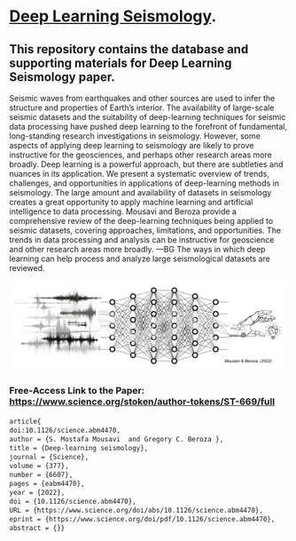# [Deep Learning Seismology](https://smousavi05.github.io/dl_seismology/). 
## This repository contains the database and supporting materials for Deep Learning Seismology paper.

Seismic waves from earthquakes and other sources are used to infer the structure and properties of Earth’s interior. The availability of large-scale seismic datasets and the suitability of deep-learning techniques for seismic data processing have pushed deep learning to the forefront of fundamental, long-standing research investigations in seismology. However, some aspects of applying deep learning to seismology are likely to prove instructive for the geosciences, and perhaps other research areas more broadly. Deep learning is a powerful approach, but there are subtleties and nuances in its application. We present a systematic overview of trends, challenges, and opportunities in applications of deep-learning methods in seismology. The large amount and availability of datasets in seismology creates a great opportunity to apply machine learning and artificial intelligence to data processing. Mousavi and Beroza provide a comprehensive review of the deep-learning techniques being applied to seismic datasets, covering approaches, limitations, and opportunities. The trends in data processing and analysis can be instructive for geoscience and other research areas more broadly. —BG The ways in which deep learning can help process and analyze large seismological datasets are reviewed.

![Deep-Learning Seismology](dl-seismology.png)
### Free-Access Link to the Paper: https://www.science.org/stoken/author-tokens/ST-669/full


    article{
    doi:10.1126/science.abm4470,
    author = {S. Mostafa Mousavi  and Gregory C. Beroza },
    title = {Deep-learning seismology},
    journal = {Science},
    volume = {377},
    number = {6607},
    pages = {eabm4470},
    year = {2022},
    doi = {10.1126/science.abm4470},
    URL = {https://www.science.org/doi/abs/10.1126/science.abm4470},
    eprint = {https://www.science.org/doi/pdf/10.1126/science.abm4470},
    abstract = {}}
